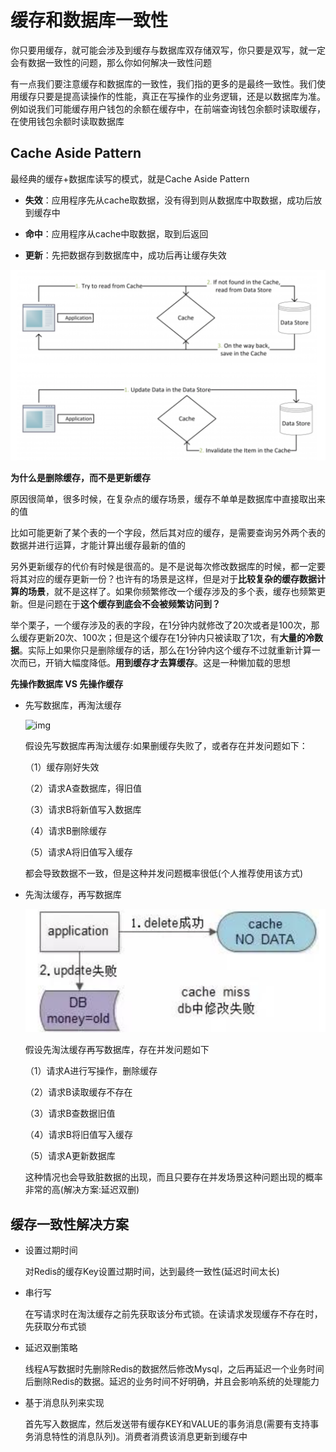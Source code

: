 # 缓存和数据库一致性

你只要用缓存，就可能会涉及到缓存与数据库双存储双写，你只要是双写，就一定会有数据一致性的问题，那么你如何解决一致性问题

有一点我们要注意缓存和数据库的一致性，我们指的更多的是最终一致性。我们使用缓存只要是提高读操作的性能，真正在写操作的业务逻辑，还是以数据库为准。例如说我们可能缓存用户钱包的余额在缓存中，在前端查询钱包余额时读取缓存，在使用钱包余额时读取数据库

## Cache Aside Pattern

最经典的缓存+数据库读写的模式，就是Cache Aside Pattern

- **失效**：应用程序先从cache取数据，没有得到则从数据库中取数据，成功后放到缓存中

- **命中**：应用程序从cache中取数据，取到后返回

- **更新**：先把数据存到数据库中，成功后再让缓存失效

![img](images/缓存和数据库一致性/20190708225116942.png)

**为什么是删除缓存，而不是更新缓存**

原因很简单，很多时候，在复杂点的缓存场景，缓存不单单是数据库中直接取出来的值

比如可能更新了某个表的一个字段，然后其对应的缓存，是需要查询另外两个表的数据并进行运算，才能计算出缓存最新的值的

另外更新缓存的代价有时候是很高的。是不是说每次修改数据库的时候，都一定要将其对应的缓存更新一份？也许有的场景是这样，但是对于**比较复杂的缓存数据计算的场景**，就不是这样了。如果你频繁修改一个缓存涉及的多个表，缓存也频繁更新。但是问题在于**这个缓存到底会不会被频繁访问到？**

举个栗子，一个缓存涉及的表的字段，在1分钟内就修改了20次或者是100次，那么缓存更新20次、100次；但是这个缓存在1分钟内只被读取了1次，有**大量的冷数据**。实际上如果你只是删除缓存的话，那么在1分钟内这个缓存不过就重新计算一次而已，开销大幅度降低。**用到缓存才去算缓存**。这是一种懒加载的思想

**先操作数据库 VS 先操作缓存**

- 先写数据库，再淘汰缓存

    ![img](http://me.zhuoyue.me/wp-content/uploads/2020/12/20190708225728222.png)

    假设先写数据库再淘汰缓存:如果删缓存失败了，或者存在并发问题如下：

    （1）缓存刚好失效

    （2）请求A查数据库，得旧值

    （3）请求B将新值写入数据库

    （4）请求B删除缓存

    （5）请求A将旧值写入缓存

    都会导致数据不一致，但是这种并发问题概率很低(个人推荐使用该方式)

- 先淘汰缓存，再写数据库

    ![img](images/缓存和数据库一致性/20190708225736738.png)

    假设先淘汰缓存再写数据库，存在并发问题如下

    （1）请求A进行写操作，删除缓存

    （2）请求B读取缓存不存在

    （3）请求B查数据旧值

    （4）请求B将旧值写入缓存

    （5）请求A更新数据库

    这种情况也会导致脏数据的出现，而且只要存在并发场景这种问题出现的概率非常的高(解决方案:延迟双删)

## 缓存一致性解决方案

- 设置过期时间

    对Redis的缓存Key设置过期时间，达到最终一致性(延迟时间太长)

- 串行写

    在写请求时在淘汰缓存之前先获取该分布式锁。在读请求发现缓存不存在时，先获取分布式锁

- 延迟双删策略

    线程A写数据时先删除Redis的数据然后修改Mysql，之后再延迟一个业务时间后删除Redis的数据。延迟的业务时间不好明确，并且会影响系统的处理能力

- 基于消息队列来实现

    首先写入数据库，然后发送带有缓存KEY和VALUE的事务消息(需要有支持事务消息特性的消息队列)。消费者消费该消息更新到缓存中

